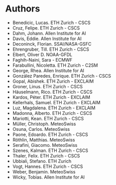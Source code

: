 # Authors

<!-- List format (alphabetical order):  Surname, Name. Employer/Affiliation -->

- Benedicic, Lucas. ETH Zurich - CSCS
- Cruz, Felipe. ETH Zurich - CSCS
- Dahm, Johann. Allen Institute for AI
- Davis, Eddie. Allen Institute for AI
- Deconinck, Florian. SSAI/NASA-GSFC
- Ehrengruber, Till. ETH Zurich - CSCS
- Elbert, Oliver D. NOAA-GFDL
- Faghih-Naini, Sara - ECMWF
- Farabullini, Nicoletta. ETH Zurich - C2SM
- George, Rhea. Allen Institute for AI
- González Paredes, Enrique. ETH Zurich - CSCS
- Gopal, Abishek. ETH Zurich - EXCLAIM
- Groner, Linus. ETH Zurich - CSCS
- Häuselmann, Rico. ETH Zurich - CSCS
- Kardos, Péter. ETH Zurich - EXCLAIM
- Kellerhals, Samuel. ETH Zurich - EXCLAIM
- Luz, Magdalena. ETH Zurich - EXCLAIM
- Madonna, Alberto. ETH Zurich - CSCS
- Mariotti, Kean. ETH Zurich - CSCS
- Müller, Christoph. MeteoSwiss
- Osuna, Carlos. MeteoSwiss
- Paone, Edoardo. ETH Zurich - CSCS
- Röthlin, Matthias. MeteoSwiss
- Serafini, Giacomo. MeteoSwiss
- Szenes, Kalman. ETH Zurich - CSCS
- Thaler, Felix. ETH Zurich - CSCS
- Ubbiali, Stefano. ETH Zurich
- Vogt, Hannes. ETH Zurich - CSCS
- Weber, Benjamin. MeteoSwiss
- Wicky, Tobias. Allen Institute for AI
